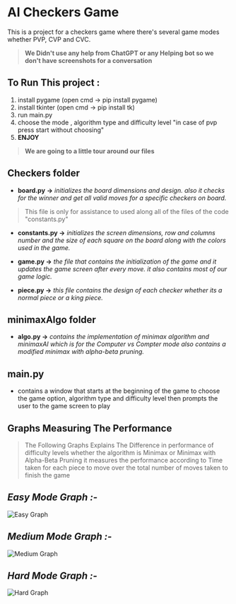 # AI Checkers Game
This is a project for a checkers game where there's several game modes whether PVP, CVP and CVC.

> **We Didn't use any help from ChatGPT or any Helping bot so we don't have screenshots for a conversation**

## To Run This project :

 1. install pygame (open cmd -> pip install pygame)
 2. install tkinter (open cmd -> pip install tk)
 3. run main.py 
 4. choose the mode , algorithm type and difficulty level "in case of pvp press start without choosing"
 5. **ENJOY**

> **We are going to a little tour around our files**
## Checkers folder

 - **board.py** **->** *initializes the board dimensions and design. also it checks for the winner and get all valid moves for a specific checkers on board.*
 > This file is only for assistance to used along all of the files of the code "constants.py"
 - **constants.py ->** *initializes the screen dimensions, row and columns number and the size of each square on the board along with the colors used in the game.*  
 
 
 - **game.py ->** *the file that contains the initialization of the game and it updates the game screen after every move. it also contains most of our game logic.*
 
 - **piece.py ->** *this file contains the design of each checker whether its a normal piece or a king piece.*

## minimaxAlgo folder

 - **algo.py ->** *contains the implementation of minimax algorithm and minimaxAI which is for the Computer vs Compter mode also contains a modified minimax with alpha-beta pruning.*

## main.py

 - contains a window that starts at the beginning of the game to choose the game option, algorithm type and difficulty level then prompts the user to the game screen to play

 ## Graphs Measuring The Performance
 

>  The Following Graphs Explains The Difference in performance of
> difficulty levels whether the algorithm is Minimax or Minimax with
> Alpha-Beta Pruning it measures the performance according to Time taken
> for each piece to move over the total number of moves taken to finish
> the game
 
## *Easy Mode Graph :-*

![Easy Graph](https://github.com/HanaYehia1/AI-Checkers/assets/119336951/386bad5f-5d8f-41c0-a63e-55f8eae3245c)

## *Medium Mode Graph :-*

![Medium Graph](https://github.com/HanaYehia1/AI-Checkers/assets/119336951/817384e2-6989-42a6-97e9-ee8604d1e84d)

## *Hard Mode Graph :-*

![Hard Graph](https://github.com/HanaYehia1/AI-Checkers/assets/119336951/4b17781f-4453-4b7f-92d8-41dfb836fc12)


